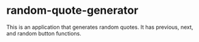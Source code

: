 # random-quote-generator
This is an application that generates random quotes. It has previous, next, and random button functions.
